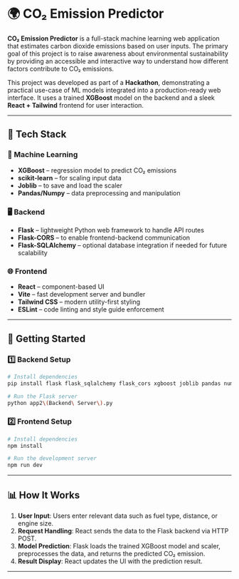 # 🌍 CO₂ Emission Predictor

**CO₂ Emission Predictor** is a full-stack machine learning web application that estimates carbon dioxide emissions based on user inputs. The primary goal of this project is to raise awareness about environmental sustainability by providing an accessible and interactive way to understand how different factors contribute to CO₂ emissions.

This project was developed as part of a **Hackathon**, demonstrating a practical use-case of ML models integrated into a production-ready web interface. It uses a trained **XGBoost** model on the backend and a sleek **React + Tailwind** frontend for user interaction.

---

## 🔧 Tech Stack

### 🧠 Machine Learning
- **XGBoost** – regression model to predict CO₂ emissions
- **scikit-learn** – for scaling input data
- **Joblib** – to save and load the scaler
- **Pandas/Numpy** – data preprocessing and manipulation

### 🖥️ Backend
- **Flask** – lightweight Python web framework to handle API routes
- **Flask-CORS** – to enable frontend-backend communication
- **Flask-SQLAlchemy** – optional database integration if needed for future scalability

### 🌐 Frontend
- **React** – component-based UI
- **Vite** – fast development server and bundler
- **Tailwind CSS** – modern utility-first styling
- **ESLint** – code linting and style guide enforcement

---


## 🚀 Getting Started

### 1️⃣ Backend Setup

```bash
# Install dependencies
pip install flask flask_sqlalchemy flask_cors xgboost joblib pandas numpy

# Run the Flask server
python app2\(Backend\ Server\).py
```

### 2️⃣ Frontend Setup

```bash
# Install dependencies
npm install

# Run the development server
npm run dev
```

---

## 📊 How It Works

1. **User Input**: Users enter relevant data such as fuel type, distance, or engine size.
2. **Request Handling**: React sends the data to the Flask backend via HTTP POST.
3. **Model Prediction**: Flask loads the trained XGBoost model and scaler, preprocesses the data, and returns the predicted CO₂ emission.
4. **Result Display**: React updates the UI with the prediction result.

---


